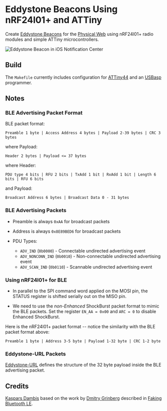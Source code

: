 # Eddystone Beacons Using nRF24l01+ and ATTiny

Create [Eddystone Beacons](https://github.com/google/eddystone) for the [Physical Web](https://github.com/google/physical-web) using nRF24l01+ radio modules and simple ATTiny microcontrollers.

![Eddystone Beacon in iOS Notification Center](http://kaspars.net/wp-content/uploads/2016/01/eddystone-beacon-iphone-notification-center.jpg)

## Build

The `Makefile` currently includes configuration for [ATTiny44](http://www.atmel.com/devices/ATTINY44.aspx) and an [USBasp](http://www.fischl.de/usbasp/) programmer.

## Notes

### BLE Advertising Packet Format

BLE packet format:

	Preamble 1 byte | Access Address 4 bytes | Payload 2-39 bytes | CRC 3 bytes

where Payload:

	Header 2 bytes | Payload <= 37 bytes

where Header:

	PDU type 4 bits | RFU 2 bits | TxAdd 1 bit | RxAdd 1 bit | Length 6 bits | RFU 6 bits

and Payload:

	Broadcast Address 6 bytes | Broadcast Data 0 - 31 bytes


### BLE Advertising Packets

- Preamble is always `0xAA` for broadcast packets

- Address is always `0x8E89BED6` for broadcast packets

- PDU Types:

	- `ADV_IND` (`0b0000`) - Connectable undirected advertising event
	- `ADV_NONCONN_IND` (`0b0010`) - Non-connectable undirected advertising event
	- `ADV_SCAN_IND` (`0b0110`) - Scannable undirected advertising event


### Using nRF24l01+ for BLE

- In parallel to the SPI command word applied on the MOSI pin, the STATUS register is shifted serially out on the MISO pin.

- We need to use the _non-Enhanced_ ShockBurst packet format to mimic the BLE packets. Set the register `EN_AA = 0x00` and `ARC = 0` to disable Enhanced ShockBurst.

Here is the nRF24l01+ packet format -- notice the similarity with the BLE packet format above:

	Preamble 1 byte | Address 3-5 byte | Payload 1-32 byte | CRC 1-2 byte


### Eddystone-URL Packets

[Eddystone-URL](https://github.com/google/eddystone/tree/master/eddystone-url) defines the structure of the 32 byte payload inside the BLE advertising packet.


## Credits

[Kaspars Dambis](http://kaspars.net) based on the work by [Dmitry Grinberg](http://dmitry.gr) described in [Faking Bluetooth LE](http://dmitry.gr/index.php?r=05.Projects&proj=11.%20Bluetooth%20LE%20fakery).
